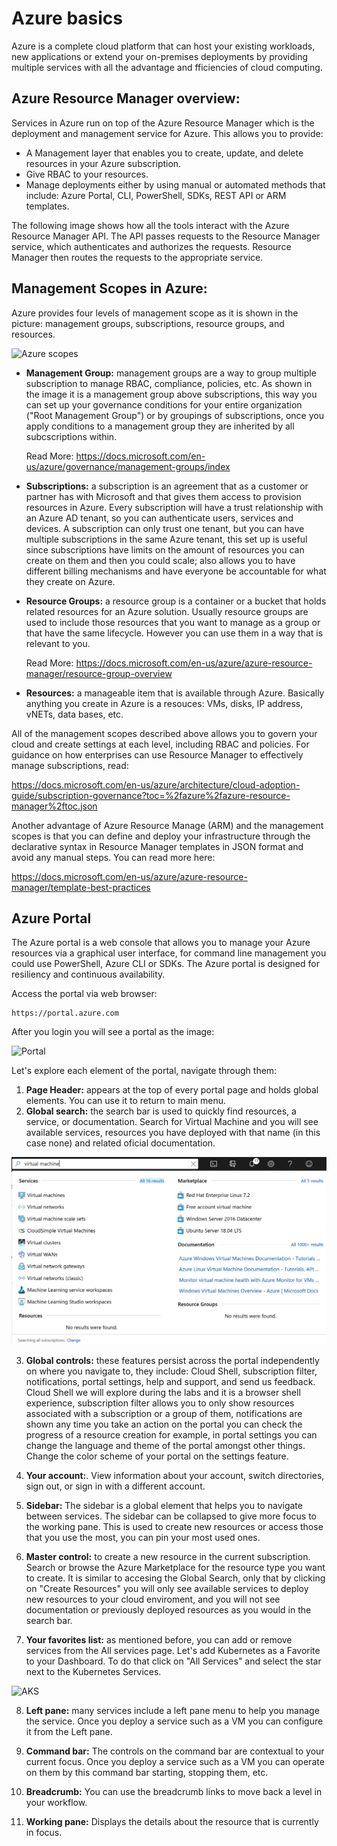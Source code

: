 

Azure basics
===========================

Azure is a complete cloud platform that can host your existing workloads, new applications or extend your on-premises deployments by providing multiple services with all the advantage and fficiencies of cloud computing.

Azure Resource Manager overview:
--------------------------------

Services in Azure run on top of the Azure Resource Manager which is the deployment and management service for Azure. This allows you to provide:

- A Management layer that enables you to create, update, and delete resources in your Azure subscription. 
- Give RBAC to your resources. 
- Manage deployments either by using manual or automated methods that include: Azure Portal, CLI, PowerShell, SDKs, REST API or ARM templates.

The following image shows how all the tools interact with the Azure Resource Manager API. The API passes requests to the Resource Manager service, which authenticates and authorizes the requests. Resource Manager then routes the requests to the appropriate service.

Management Scopes in Azure: 
--------------------------------

Azure provides four levels of management scope as it is shown in the picture: management groups, subscriptions, resource groups, and resources. 

![Azure scopes](https://docs.microsoft.com/en-us/azure/azure-resource-manager/media/resource-group-overview/scope-levels.png)

- **Management Group:** management groups are a way to group multiple subscription to manage RBAC, compliance, policies, etc. As shown in the image it is a management group above subscriptions, this way you can set up your governance conditions for your entire organization ("Root Management Group") or by groupings of subscriptions, once you apply conditions to a management group they are inherited by all subcscriptions within. 

     Read More: https://docs.microsoft.com/en-us/azure/governance/management-groups/index

- **Subscriptions:** a subscription is an agreement that as a customer or partner has with Microsoft and that gives them access to provision resources in Azure. Every subscription will have a trust relationship with an Azure AD tenant, so you can authenticate users, services and devices. A subscription can only trust one tenant, but you can have multiple subscriptions in the same Azure tenant, this set up is useful since subscriptions have limits on the amount of resources you can create on them and then you could scale; also allows you to have different billing mechanisms and have everyone be accountable for what they create on Azure. 

- **Resource Groups:** a resource group is a container or a bucket that holds related resources for an Azure solution. Usually resource groups are used to include those resources that you want to manage as a group or that have the same lifecycle. However you can use them in a way that is relevant to you. 

     Read More: https://docs.microsoft.com/en-us/azure/azure-resource-manager/resource-group-overview 

- **Resources:** a manageable item that is available through Azure. Basically anything you create in Azure is a resouces: VMs, disks, IP address, vNETs, data bases, etc.

All of the management scopes described above allows you to govern your cloud and create settings at each level, including RBAC and policies. For guidance on how enterprises can use Resource Manager to effectively manage subscriptions, read: 

https://docs.microsoft.com/en-us/azure/architecture/cloud-adoption-guide/subscription-governance?toc=%2fazure%2fazure-resource-manager%2ftoc.json

Another advantage of Azure Resource Manage (ARM) and the management scopes is that you can define and deploy your infrastructure through the declarative syntax in Resource Manager templates in JSON format and avoid any manual steps. 
You can read more here: 

https://docs.microsoft.com/en-us/azure/azure-resource-manager/template-best-practices

Azure Portal
--------------------------------

The Azure portal is a web console that allows you to manage your Azure resources via a graphical user interface, for command line management you could use PowerShell, Azure CLI or SDKs. The Azure portal is designed for resiliency and continuous availability. 

Access the portal via web browser: 

```
https://portal.azure.com

```
After you login you will see a portal as the image: 

![Portal](/images/basics/azure-portal-full-screen-map.png)

Let's explore each element of the portal, navigate through them: 
1. **Page Header:** appears at the top of every portal page and holds global elements. You can use it to return to main menu. 
2. **Global search:** the search bar is used to quickly find resources, a service, or documentation. Search for Virtual Machine and you will see available services, resources you have deployed with that name (in this case none) and related oficial documentation. 

![Search](/images/basics/search.JPG)

3. **Global controls:** these features persist across the portal independently on where you navigate to, they include: Cloud Shell, subscription filter, notifications, portal settings, help and support, and send us feedback. Cloud Shell we will explore during the labs and it is a browser shell experience, subscription filter allows you to only show resources associated with a subscription or a group of them, notifications are shown any time you take an action on the portal you can check the progress of a resource creation for example, in portal settings you can change the language and theme of the portal amongst other things. Change the color scheme of your portal on the settings feature.

4. **Your account:**. View information about your account, switch directories, sign out, or sign in with a different account. 

5. **Sidebar:**  The sidebar is a global element that helps you to navigate between services. The sidebar can be collapsed to give more focus to the working pane. This is used to create new resources or access those that you use the most, you can pin your most used ones. 

6. **Master control:** to create a new resource in the current subscription. Search or browse the Azure Marketplace for the resource type you want to create. It is similar to accesing the Global Search, only that by clicking on "Create Resources" you will only see available services to deploy new resources to your cloud enviroment, and you will not see documentation or previously deployed resources as you would in the search bar. 

7. **Your favorites list:** as mentioned before, you can add or remove services from the All services page. Let's add Kubernetes as a Favorite to your Dashboard. To do that click on "All Services" and select the star next to the Kubernetes Services. 

![AKS](/images/basics/favorit.png)

8. **Left pane:** many services include a left pane menu to help you manage the service. Once you deploy a service such as a VM you can configure it from the Left pane.

9. **Command bar:** The controls on the command bar are contextual to your current focus. Once you deploy a service such as a VM you can operate on them by this command bar starting, stopping them, etc.

10. **Breadcrumb:** You can use the breadcrumb links to move back a level in your workflow.

11. **Working pane:** Displays the details about the resource that is currently in focus.
